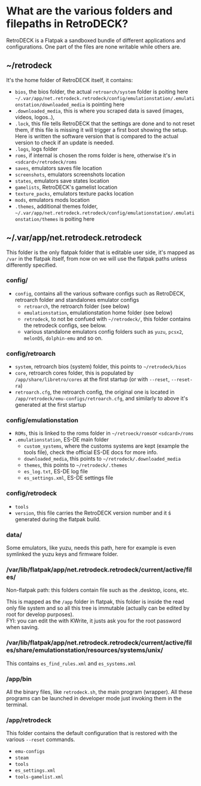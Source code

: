# What are the various folders and filepaths in RetroDECK?

RetroDECK is a Flatpak a sandboxed bundle of different applications and configurations. One part of the files are none writable while others are.

## ~/retrodeck
It's the home folder of RetroDECK itself, it contains:

- `bios`, the bios folder, the actual `retroarch/system` folder is poiting here `~/.var/app/net.retrodeck.retrodeck/config/emulationstation/.emulationstation/downloaded_media` is pointing here
- `.downloaded_media`, this is where you scraped data is saved (images, videos, logos..),
- `.lock`, this file tells RetroDECK that the settings are done and to not reset them, if this file is missing it will trigger a first boot showing the setup. Here is written the software version that is compared to the actual version to check if an update is needed.
- `.logs`, logs folder
- `roms`, if internal is chosen the roms folder is here, otherwise it's in `<sdcard>/retrodeck/roms`
- `saves`, emulators saves file location
- `screenshots`, emulators screenshots location
- `states`, emulators save states location
- `gamelists`, RetroDECK's gamelist location
- `texture_packs`, emulators texture packs location
- `mods`, emulators mods location
- `.themes`, additional themes folder, `~/.var/app/net.retrodeck.retrodeck/config/emulationstation/.emulationstation/themes` is poiting here

## ~/.var/app/net.retrodeck.retrodeck
This folder is the only flatpak folder that is editable user side, it's mapped as `/var` in the flatpak itself, from now on we will use the flatpak paths unless differently specified.

### config/

- `config`, contains all the various software configs such as RetroDECK, retroarch folder and standalones emulator configs
    - `retroarch`, the retroarch folder (see below)
    - `emulationstation`, emulationstation home folder (see below)
    - `retrodeck`, to not be confued with `~/retrodeck/`, this folder contains the retrodeck configs, see below.
    -  various standalone emulators config folders such as `yuzu`, `pcsx2`, `melonDS`, `dolphin-emu` and so on.

### config/retroarch

- `system`, retroarch bios (system) folder, this points to `~/retrodeck/bios`
- `core`, retroarch cores folder, this is populated by `/app/share/libretro/cores` at the first startup (or with `--reset`, `--reset-ra`)
- `retroarch.cfg`, the retroarch config, the original one is located in `/app/retrodeck/emu-configs/retroarch.cfg`, and similarly to above it's generated at the first startup

### config/emulationstation

- `ROMs`, this is linked to the roms folder in `~/retroeck/roms`or `<sdcard>/roms`
- `.emulationstation`, ES-DE main folder
    - `custom_systems`, where the customs systems are kept (example the tools file), check the official ES-DE docs for more info.
    - `downloaded_media`, this points to `~/retrodeck/.downloaded_media`
    - `themes`, this points to `~/retrodeck/.themes`
    - `es_log.txt`, ES-DE log file
    - `es_settings.xml`, ES-DE settings file

### config/retrodeck

- `tools`
- `version`, this file carries the RetroDECK version number and it ś generated during the flatpak build.

### data/
Some emulators, like yuzu, needs this path, here for example is even symlinked the yuzu keys and firmware folder.

### /var/lib/flatpak/app/net.retrodeck.retrodeck/current/active/files/
Non-flatpak path: this folders contain file such as the .desktop, icons, etc.

This is mapped as the `/app` folder in flatpak, this folder is inside the read only file system and so all this tree is immutable (actually can be edited by root for develop purposes).<br>
FYI: you can edit the with KWrite, it justs ask you for the root password when saving.

### /var/lib/flatpak/app/net.retrodeck.retrodeck/current/active/files/share/emulationstation/resources/systems/unix/
This contains `es_find_rules.xml` and `es_systems.xml`

### /app/bin
All the binary files, like `retrodeck.sh`, the main program (wrapper).
All these programs can be launched in developer mode just invoking them in the terminal.

### /app/retrodeck
This folder contains the default configuration that is restored with the various `--reset` commands.

- `emu-configs`
- `steam`
- `tools`
- `es_settings.xml`
- `tools-gamelist.xml`









